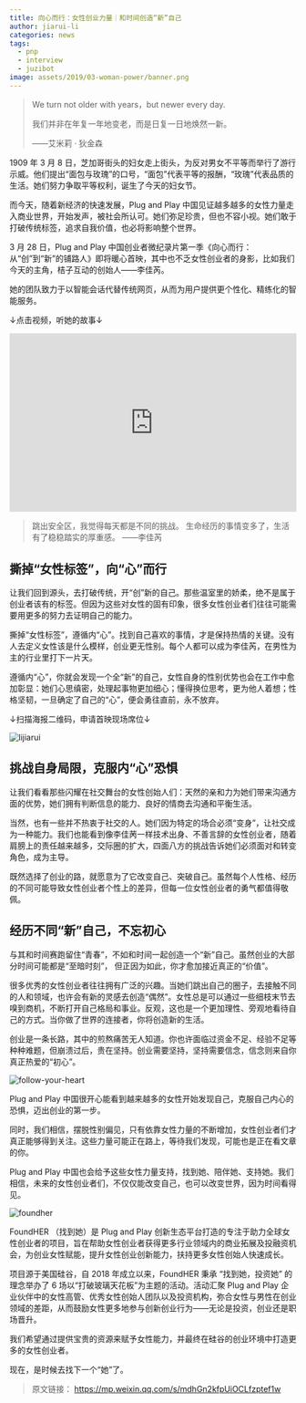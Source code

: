 ```yaml
---
title: 向心而行：女性创业力量｜和时间创造“新”自己
author: jiarui-li
categories: news
tags:
  - pnp
  - interview
  - juzibot
image: assets/2019/03-woman-power/banner.png
---
```

> We turn not older with years，but newer every day.
>
> 我们并非在年复一年地变老，而是日复一日地焕然一新。
>
> ——艾米莉 · 狄金森

1909 年 3 月 8 日，芝加哥街头的妇女走上街头，为反对男女不平等而举行了游行示威。他们提出“面包与玫瑰”的口号，“面包”代表平等的报酬，“玫瑰”代表品质的生活。她们努力争取平等权利，诞生了今天的妇女节。

而今天，随着新经济的快速发展，Plug and Play 中国见证越多越多的女性力量走入商业世界，开始发声，被社会所认可。她们弥足珍贵，但也不容小视。她们敢于打破传统标签，追求自我价值，也必将影响整个世界。

3 月 28 日，Plug and Play 中国创业者微纪录片第一季《向心而行：从“创”到“新”的铺路人》即将暖心首映，其中也不乏女性创业者的身影，比如我们今天的主角，桔子互动的创始人——李佳芮。

她的团队致力于以智能会话代替传统网页，从而为用户提供更个性化、精练化的智能服务。

↓点击视频，听她的故事↓
<div class="zoom-container" style="
    position: relative;
    padding-bottom:56.25%;
    padding-top:30px;
    height:0;
    overflow:hidden;
">
  <iframe
    src="https://v.qq.com/txp/iframe/player.html?vid=i0846jvd8xv"
    width='560'
    height='315'
    allowfullscreen
    webkitallowfullscreen
    frameborder="0"
    style="
      position: absolute;
      top:0;
      left:0;
      width:100%;
      height:100%;
    "
  ></iframe>
</div>

> 跳出安全区，我觉得每天都是不同的挑战。
> 生命经历的事情变多了，生活有了稳稳踏实的厚重感。
> ——李佳芮

## 撕掉“女性标签”，向“心”而行

让我们回到源头，去打破传统，开“创”新的自己。那些温室里的娇柔，绝不是属于创业者该有的标签。但因为这些对女性的固有印象，很多女性创业者们往往可能需要用更多的努力去证明自己的能力。

撕掉“女性标签”，遵循内“心”。找到自己喜欢的事情，才是保持热情的关键。没有人去定义女性该是什么模样，创业更无性别。每个人都可以成为李佳芮，在男性为主的行业里打下一片天。

遵循内“心”，你就会发现一个全“新”的自己，女性自身的性别优势也会在工作中愈加彰显：她们心思缜密，处理起事物更加细心；懂得换位思考，更为他人着想；性格坚韧，一旦确定了自己的“心”，便会勇往直前，永不放弃。

↓扫描海报二维码，申请首映现场席位↓

![lijiarui](/assets/2019/03-woman-power/lijiarui.jpg)

## 挑战自身局限，克服内“心”恐惧

让我们看看那些闪耀在社交舞台的女性创始人们：天然的亲和力为她们带来沟通方面的优势，她们拥有判断信息的能力、良好的情商去沟通和平衡生活。

当然，也有一些并不热衷于社交的人。她们因为特定的场合必须“变身”，让社交成为一种能力。我们也能看到像李佳苪一样技术出身、不善言辞的女性创业者，随着肩膀上的责任越来越多，交际圈的扩大，四面八方的挑战告诉她们必须面对和转变角色，成为主导。

既然选择了创业的路，就愿意为了它改变自己、突破自己。虽然每个人性格、经历的不同可能导致女性创业者个性上的差异，但每一位女性创业者的勇气都值得敬佩。

## 经历不同“新”自己，不忘初心

与其和时间赛跑留住“青春”，不如和时间一起创造一个“新”自己。虽然创业的大部分时间可能都是“至暗时刻”， 但正因为如此，你才愈加接近真正的“价值”。

很多优秀的女性创业者往往拥有广泛的兴趣。当她们跳出自己的圈子，去接触不同的人和领域，也许会有新的灵感去创造“偶然”。女性总是可以通过一些细枝末节去嗅到商机，不断打开自己格局和事业。反观，这也是一个更加理性、旁观地看待自己的方式。当你做了世界的连接者，你将创造新的生活。

创业是一条长路，其中的煎熬痛苦无人知道。你也许面临过资金不足、经验不足等种种难题，但崩溃过后，贵在坚持。创业需要坚持，坚持需要信念，信念则来自你真正热爱的“初心”。

![follow-your-heart](/assets/2019/03-woman-power/follow-your-heart.png)

Plug and Play 中国很开心能看到越来越多的女性开始发现自己，克服自己内心的恐惧，迈出创业的第一步。

同时，我们相信，摆脱性别偏见，只有依靠女性力量的不断增加，女性创业者们才真正能够得到关注。这些力量可能正在路上，等待我们发现，可能也是正在看文章的你。

Plug and Play 中国也会给予这些女性力量支持，找到她、陪伴她、支持她。我们相信，未来的女性创业者们，不仅仅能改变自己，也可以改变世界，因为时间看得见。

![foundher](/assets/2019/03-woman-power/foundher.png)

FoundHER （找到她）是 Plug and Play 创新生态平台打造的专注于助力全球女性创业者的项目，旨在帮助女性创业者获得更多行业领域内的商业拓展及投融资机会，为创业女性赋能，提升女性创业创新能力，扶持更多女性创始人快速成长。

项目源于美国硅谷，自 2018 年成立以来，FoundHER 秉承 “找到她，投资她” 的理念举办了 6 场以“打破玻璃天花板”为主题的活动。活动汇聚 Plug and Play 企业伙伴中的女性高管、优秀女性创始人团队以及投资机构，弥合女性与男性在创业领域的差距，从而鼓励女性更多地参与创新创业行为——无论是投资，创业还是职场晋升。

我们希望通过提供宝贵的资源来赋予女性能力，并最终在硅谷的创业环境中打造更多的女性创业者。

现在，是时候去找下一个“她”了。

> 原文链接： <https://mp.weixin.qq.com/s/mdhGn2kfpUiOCLfzptef1w>
